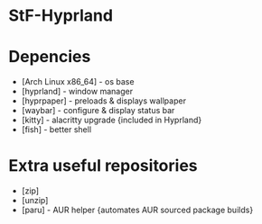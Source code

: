# StF-Hyprland

# Depencies
* [Arch Linux x86_64] - os base
* [hyprland] - window manager
* [hyprpaper] - preloads & displays wallpaper
* [waybar] - configure & display status bar
* [kitty] - alacritty upgrade {included in Hyprland}
* [fish] - better shell
  
# Extra useful repositories
* [zip]
* [unzip]
* [paru] - AUR helper {automates AUR sourced package builds}
